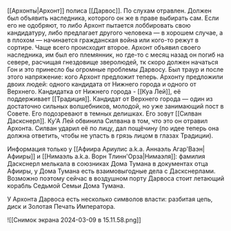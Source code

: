 [[Архонты|Архонт]] полиса [[Дарвос]]. По слухам отравлен. Должен был объявить наследника, которого он же в праве выбирать сам. Если его не одобряют, то либо Архонт пытается лоббировать свою кандидатуру, либо предлагает другого человека — в хорошем случае, а в плохом — начинается гражданская война или кого-то режут в сортире. Чаще всего происходит второе. 
Архонт объявил своего наследника, им был его племянник, но где-то с месяц назад он погиб на севере, расчищая гнездовище зверолюдей, тк скоро должен начаться Гон и это принесло бы огромные проблемы Дарвосу. Был траур и после этого напряжение: кого Архонт предложит теперь.
Архонту предложили двоих людей: одного кандидата от Нижнего города и одного от Верхнего. 
Кандидатка от Нижнего города - [[Куа Лей]], её поддерживает [[Традиция]]. 
Кандидат от Верхнего города — один из достаточно сильных волшебников, молодой, но уже занимающий пост в Совете. Его подозревают в темных делишках. Его зовут [[Силван Даскснерл]]. Ку'А Лей обвинила Силвана в том, что это он отравил Архонта. Силван ударил её по лицу, дал пощёчину (по идее теперь она должна ответить, чтобы не упасть в грязь лицом в глазах Традиции).

Информация только у [[Афиира Ариулис a.k.a. Аннаэль Агар'Ваэн|Афииры]] и [[Нимаэль a.k.a. Ворн Тлинн'Орза|Нимаэля]]: фамилия Даскснерл мелькала в союзниках Дома Тумана в документах отца Афииры, у Дома Тумана есть взаимовыгодные дела с Даскснерлами. Возможно поэтому сейчас в воздушном порту Дарвоса стоит летающий корабль Седьмой Семьи Дома Тумана.

У Архонта Дарвоса есть несколько символов власти: разбитая цепь, диск и Золотая Печать Императора.

![[Снимок экрана 2024-03-09 в 15.11.58.png]] 